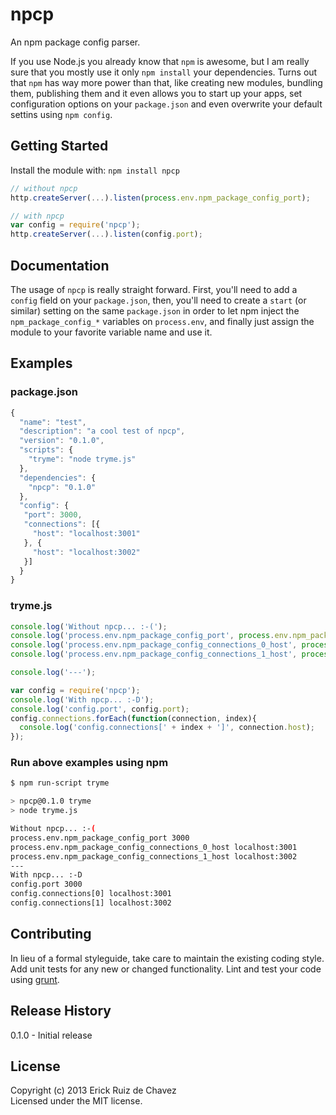# npcp
An npm package config parser.

If you use Node.js you already know that ```npm``` is awesome, but I am really sure that you mostly use it only ```npm install``` your dependencies. Turns out that ```npm``` has way more power than that, like creating new modules, bundling them, publishing them and it even allows you to start up your apps, set configuration options on your ```package.json``` and even overwrite your default settins using ```npm config```.

## Getting Started

Install the module with: `npm install npcp`

```javascript
// without npcp
http.createServer(...).listen(process.env.npm_package_config_port);

// with npcp
var config = require('npcp');
http.createServer(...).listen(config.port);
```

## Documentation
The usage of ```npcp``` is really straight forward. First, you'll need to add a ```config``` field on your ```package.json```, then, you'll need to create a ```start``` (or similar) setting on the same ```package.json``` in order to let npm inject the ```npm_package_config_*``` variables on ```process.env```, and finally just assign the module to your favorite variable name and use it.

## Examples

### package.json
```javascript
{
  "name": "test",
  "description": "a cool test of npcp",
  "version": "0.1.0",
  "scripts": {
    "tryme": "node tryme.js"
  },
  "dependencies": {
    "npcp": "0.1.0"
  },
  "config": {
   "port": 3000,
   "connections": [{
     "host": "localhost:3001"
   }, {
     "host": "localhost:3002"
   }]
  }
}
```

### tryme.js
```javascript
console.log('Without npcp... :-(');
console.log('process.env.npm_package_config_port', process.env.npm_package_config_port);
console.log('process.env.npm_package_config_connections_0_host', process.env.npm_package_config_connections_0_host);
console.log('process.env.npm_package_config_connections_1_host', process.env.npm_package_config_connections_1_host);

console.log('---');

var config = require('npcp');
console.log('With npcp... :-D');
console.log('config.port', config.port);
config.connections.forEach(function(connection, index){
  console.log('config.connections[' + index + ']', connection.host);
});
```

### Run above examples using npm
```bash
$ npm run-script tryme

> npcp@0.1.0 tryme 
> node tryme.js

Without npcp... :-(
process.env.npm_package_config_port 3000
process.env.npm_package_config_connections_0_host localhost:3001
process.env.npm_package_config_connections_1_host localhost:3002
---
With npcp... :-D
config.port 3000
config.connections[0] localhost:3001
config.connections[1] localhost:3002
```

## Contributing
In lieu of a formal styleguide, take care to maintain the existing coding style. Add unit tests for any new or changed functionality. Lint and test your code using [grunt](http://gruntjs.com/).

## Release History
0.1.0 - Initial release

## License
Copyright (c) 2013 Erick Ruiz de Chavez  
Licensed under the MIT license.
